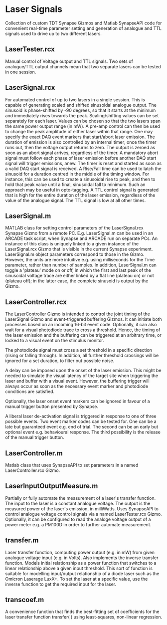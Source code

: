# Laser Signals

Collection of custom TDT Synapse Gizmos and Matlab SynapseAPI code for convenient real-time parameter setting and generation of analogue and TTL signals used to drive up to two different lasers.

## LaserTester.rcx

Manual control of Voltage output and TTL signals. Two sets of analogue/TTL output channels mean that two separate lasers can be tested in one session.

## LaserSignal.rcx

For automated control of up to two lasers in a single session. This is capable of generating scaled and shifted sinusoidal analogue output. The sinusoid is phase-shifted by -90 degrees, so that it starts at the minimum and immediately rises towards the peak. Scaling/shifting values can be set separately for each laser. Values can be chosen so that the two lasers span the same power output range (in mW). A pre-amp control can then be used to change the peak amplitude of either laser within that range. One may specify the exact DAQ event markers that start/abort laser emission. The duration of emission is also controlled by an internal timer; once the timer runs out, then the voltage output returns to zero. The output is zeroed as soon as an abort signal arrives, regardless of the timer. A mandatory abort signal must follow each phase of laser emission before another DAQ start signal will trigger emissions, anew. The timer is reset and started as soon as a valid DAQ start signal is received. A Rise/Fall time can be used to latch the sinusoid for a duration centred in the middle of the timing window. For instance, this can be used to create a sinusoidal rise to peak, and then to hold that peak value until a final, sinusoidal fall to minimum. Such an approach may be useful in opto-tagging. A TTL control signal is generated that is high for the entire duration of the laser emission, regardless of the value of the analogue signal. The TTL signal is low at all other times.

## LaserSignal.m

MATLAB class for setting control parameters of the LaserSignal.rcx Synapse Gizmo from a remote PC. E.g. LaserSignal.m can be used in an ARCADE task script, when Synapse and ARCADE run on separate PCs. An instance of this class is uniquely linked to a given instance of the LaserSignal.rcx Gizmo that is visible in the current Synapse experiment. LaserSignal.m object parameters correspond to those in the Gizmo. However, the units are more intuitive e.g. using milliseconds for the Time parameter, rather than number of samples. In addition, LaserSignal.m can toggle a 'plateau' mode on or off, in which the first and last peak of the sinusoidal voltage trace are either linked by a flat line (plateau on) or not (plateau off); in the latter case, the complete sinusoid is output by the Gizmo.

## LaserController.rcx

The LaserController Gizmo is intended to control the joint timing of the LaserSignal Gizmo and event-triggered buffering Gizmos. It can initiate both processes based on an incoming 16-bit event code. Optionally, it can also wait for a visual photodiode trace to cross a threshold. Hence, the timing of the laser emission and the buffering can be triggered at an arbitrary time, or locked to a visual event on the stimulus monitor.
  
The photodiode signal must cross a set threshold in a specific direction (rising or falling through). In addition, all further threshold crossings will be ignored for a set duration, to filter out possible noise.
  
A delay can be imposed upon the onset of the laser emission. This might be needed to simulate the visual latency of the target site when triggering the laser and buffer with a visual event. However, the buffering trigger will always occur as soon as the necessary event marker and photodiode conditions are satisfied.
  
Optionally, the laser onset event markers can be ignored in favour of a manual trigger button presented by Synapse.
  
A liberal laser de-activation signal is triggered in response to one of three possible events. Two event marker codes can be tested for. One can be a late but guaranteed event e.g. end of trial. The second can be an early but optional event e.g. behavioural response. The third possibility is the release of the manual trigger button.

## LaserController.m

Matlab class that uses SynapseAPI to set parameters in a named LaserController.rcx Gizmo.

## LaserInputOutputMeasure.m

Partially or fully automate the measurement of a laser's transfer function. The input to the laser is a constant analogue voltage. The output is the measured power of the laser's emission, in milliWatts. Uses SynapseAPI to control analogue voltage control signals via a named LaserTester.rcx Gizmo. Optionally, it can be configured to read the analoge voltage output of a power meter e.g. a PM100D in order to further automate measurement.

## transfer.m

Laser transfer function, computing power output (e.g. in mW) from given analogue voltage input (e.g. in Volts). Also implements the inverse transfer function. Models initial relationship as a power function that switches to a linear relationship above a given input threshold. This sort of function is suitable for modelling input/output relationship of a diode laser such as the Omicron Laserage LuxX+. To set the laser at a specific value, use the inverse function to get the required input for the laser.

## transcoef.m

A convenience function that finds the best-fitting set of coefficients for the laser transfer function transfer( ) using least-squares, non-linear regression.

